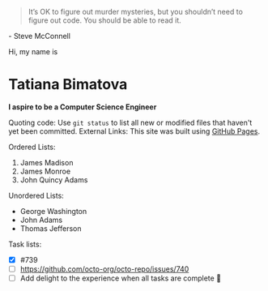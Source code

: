 > It’s OK to figure out murder mysteries, but you shouldn’t need to figure out code.  You should be able to read it.

\- Steve McConnell

Hi, my name is
# Tatiana Bimatova
**I aspire to be a Computer Science Engineer**

Quoting code: Use `git status` to list all new or modified files that haven't yet been committed.
External Links: This site was built using [GitHub Pages](https://pages.github.com/).

Ordered Lists:
1. James Madison
2. James Monroe
3. John Quincy Adams

Unordered Lists:
- George Washington
- John Adams
- Thomas Jefferson

Task lists:
- [x] #739
- [ ] https://github.com/octo-org/octo-repo/issues/740
- [ ] Add delight to the experience when all tasks are complete :tada:
